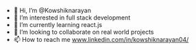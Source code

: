 - 👋 Hi, I’m @Kowshiknarayan
- 👀 I’m interested in full stack development 
- 🌱 I’m currently learning react.js
- 💞️ I’m looking to collaborate on real world projects
- 📫 How to reach me www.linkedin.com/in/kowshiknarayan04/

<!---
Kowshiknarayan/Kowshiknarayan is a ✨ special ✨ repository because its `README.md` (this file) appears on your GitHub profile.
You can click the Preview link to take a look at your changes.
--->
